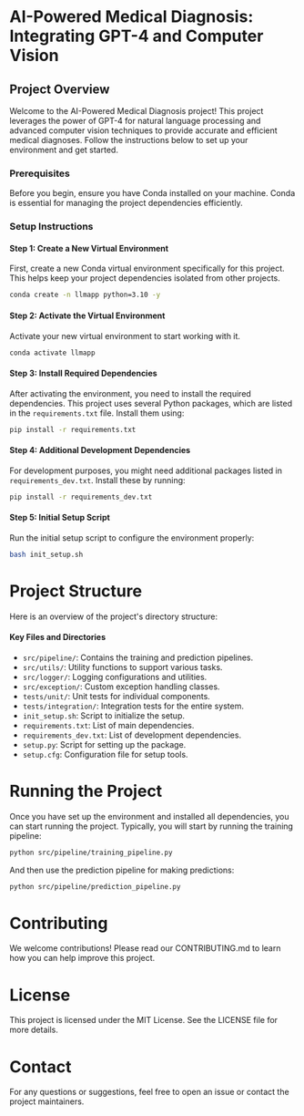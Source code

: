 # AI-Powered Medical Diagnosis: Integrating GPT-4 and Computer Vision

## Project Overview

Welcome to the AI-Powered Medical Diagnosis project! This project leverages the power of GPT-4 for natural language processing and advanced computer vision techniques to provide accurate and efficient medical diagnoses. Follow the instructions below to set up your environment and get started.

### Prerequisites

Before you begin, ensure you have Conda installed on your machine. Conda is essential for managing the project dependencies efficiently.

### Setup Instructions

#### Step 1: Create a New Virtual Environment

First, create a new Conda virtual environment specifically for this project. This helps keep your project dependencies isolated from other projects.

```bash
conda create -n llmapp python=3.10 -y
```

#### Step 2: Activate the Virtual Environment

Activate your new virtual environment to start working with it.

```bash
conda activate llmapp
```
#### Step 3: Install Required Dependencies

After activating the environment, you need to install the required dependencies. This project uses several Python packages, which are listed in the `requirements.txt` file. Install them using:

```bash
pip install -r requirements.txt
```

#### Step 4: Additional Development Dependencies

For development purposes, you might need additional packages listed in `requirements_dev.txt`. Install these by running:

```bash
pip install -r requirements_dev.txt
```

#### Step 5: Initial Setup Script

Run the initial setup script to configure the environment properly:

```bash
bash init_setup.sh
```

# Project Structure

Here is an overview of the project's directory structure:


#### Key Files and Directories

- `src/pipeline/`: Contains the training and prediction pipelines.
- `src/utils/`: Utility functions to support various tasks.
- `src/logger/`: Logging configurations and utilities.
- `src/exception/`: Custom exception handling classes.
- `tests/unit/`: Unit tests for individual components.
- `tests/integration/`: Integration tests for the entire system.
- `init_setup.sh`: Script to initialize the setup.
- `requirements.txt`: List of main dependencies.
- `requirements_dev.txt`: List of development dependencies.
- `setup.py`: Script for setting up the package.
- `setup.cfg`: Configuration file for setup tools.

# Running the Project

Once you have set up the environment and installed all dependencies, you can start running the project. Typically, you will start by running the training pipeline:

```bash
python src/pipeline/training_pipeline.py
```

And then use the prediction pipeline for making predictions:

```bash
python src/pipeline/prediction_pipeline.py
```

# Contributing
We welcome contributions! Please read our CONTRIBUTING.md to learn how you can help improve this project.

# License
This project is licensed under the MIT License. See the LICENSE file for more details.

# Contact
For any questions or suggestions, feel free to open an issue or contact the project maintainers.